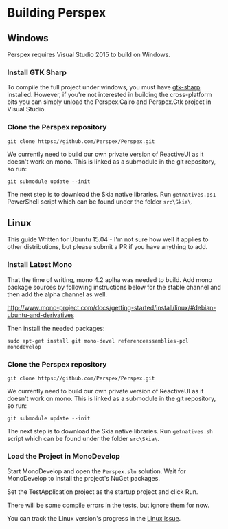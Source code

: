 # Building Perspex 

## Windows

Perspex requires Visual Studio 2015 to build on Windows.

### Install GTK Sharp

To compile the full project under windows, you must have [gtk-sharp](http://www.mono-project.com/download/#download-win) installed. However, if you're 
not interested in building the cross-platform bits you can simply unload the Perspex.Cairo and 
Perspex.Gtk project in Visual Studio.

### Clone the Perspex repository

    git clone https://github.com/Perspex/Perspex.git

We currently need to build our own private version of ReactiveUI as it doesn't work on mono. This
is linked as a submodule in the git repository, so run:

    git submodule update --init
    
The next step is to download the Skia native libraries. Run ```getnatives.ps1``` PowerShell script which can be found under the folder ```src\Skia\```.

## Linux

This guide Written for Ubuntu 15.04 - I'm not sure how well it applies to other distributions, but
please submit a PR if you have anything to add.

### Install Latest Mono

That the time of writing, mono 4.2 aplha was needed to build. Add mono package sources by following
instructions below for the stable channel and then add the alpha channel as well.

http://www.mono-project.com/docs/getting-started/install/linux/#debian-ubuntu-and-derivatives

Then install the needed packages:

    sudo apt-get install git mono-devel referenceassemblies-pcl monodevelop

### Clone the Perspex repository

    git clone https://github.com/Perspex/Perspex.git

We currently need to build our own private version of ReactiveUI as it doesn't work on mono. This
is linked as a submodule in the git repository, so run:

    git submodule update --init
    
The next step is to download the Skia native libraries. Run ```getnatives.sh``` script which can be found under the folder ```src\Skia\```.
   
### Load the Project in MonoDevelop

Start MonoDevelop and open the `Perspex.sln` solution. Wait for MonoDevelop to install the
project's NuGet packages.

Set the TestApplication project as the startup project and click Run.

There will be some compile errors in the tests, but ignore them for now. 

You can track the Linux version's progress in the [Linux issue](https://github.com/Perspex/Perspex/issues/78).
